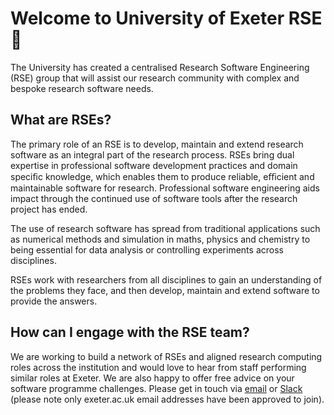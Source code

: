 # Welcome to University of Exeter RSE 👋
The University has created a centralised Research Software Engineering (RSE) group that will assist our research community with complex and bespoke research software needs.

## What are RSEs?

The primary role of an RSE is to develop, maintain and extend research software as an integral part of the research process. RSEs bring dual expertise in professional software development practices and domain speciﬁc knowledge, which enables them to produce reliable, eﬃcient and maintainable software for research. Professional software engineering aids impact through the continued use of software tools after the research project has ended.

The use of research software has spread from traditional applications such as numerical methods and simulation in maths, physics and chemistry to being essential for data analysis or controlling experiments across disciplines.

RSEs work with researchers from all disciplines to gain an understanding of the problems they face, and then develop, maintain and extend software to provide the answers.

## How can I engage with the RSE team?

We are working to build a network of RSEs and aligned research computing roles across the institution and would love to hear from staff performing similar roles at Exeter. We are also happy to offer free advice on your software programme challenges. Please get in touch via [email](mailto:rse-group@exeter.ac.uk) or [Slack](https://idsai-rf-rse.slack.com/join/signup#/domain-signup) (please note only exeter.ac.uk email addresses have been approved to join).

<!--
**Here are some ideas to get you started:**

🙋‍♀️ A short introduction - what is your organization all about?
🌈 Contribution guidelines - how can the community get involved?
👩‍💻 Useful resources - where can the community find your docs? Is there anything else the community should know?
🍿 Fun facts - what does your team eat for breakfast?
🧙 Remember, you can do mighty things with the power of [Markdown](https://docs.github.com/github/writing-on-github/getting-started-with-writing-and-formatting-on-github/basic-writing-and-formatting-syntax)
-->
